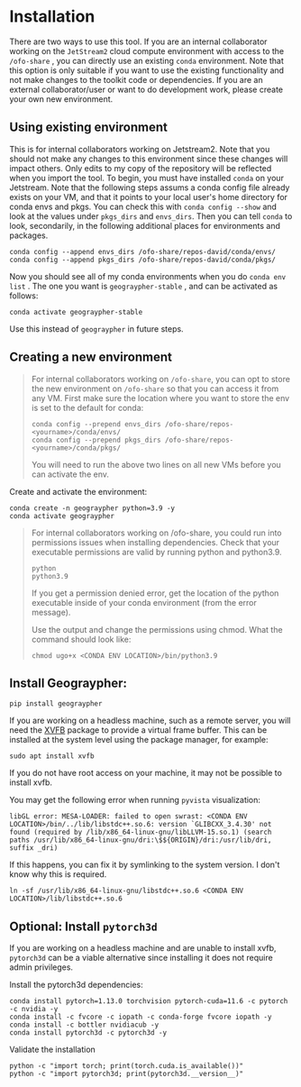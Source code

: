 # Installation

There are two ways to use this tool. If you are an internal collaborator working on the `JetStream2` cloud compute environment with access to the `/ofo-share` , you can directly use an existing `conda` environment. Note that this option is only suitable if you want to use the existing functionality and not make changes to the toolkit code or dependencies. If you are an external collaborator/user or want to do development work, please create your own new environment.

## Using existing environment

This is for internal collaborators working on Jetstream2. Note that you should not make any changes to this environment since these changes will impact others. Only edits to my copy of the repository will be reflected when you import the tool. To begin, you must have installed `conda` on your Jetstream. Note that the following steps assums a conda config file already exists on your VM, and that it points to your local user's home directory for conda envs and pkgs. You can check this with `conda config --show` and look at the values under `pkgs_dirs` and `envs_dirs`. Then you can tell `conda` to look, secondarily, in the following additional places for environments and packages.

```
conda config --append envs_dirs /ofo-share/repos-david/conda/envs/
conda config --append pkgs_dirs /ofo-share/repos-david/conda/pkgs/
```

Now you should see all of my conda environments when you do `conda env list` . The one you want is `geograypher-stable` , and can be activated as follows:

```
conda activate geograypher-stable
```

Use this instead of `geograypher` in future steps.

## Creating a new environment

> For internal collaborators working on `/ofo-share`, you can opt to store the new environment on `/ofo-share` so that you can access it from any VM. First make sure the location where you want to store the env is set to the default for conda:
>
> ```
> conda config --prepend envs_dirs /ofo-share/repos-<yourname>/conda/envs/
> conda config --prepend pkgs_dirs /ofo-share/repos-<yourname>/conda/pkgs/
> ```
>
> You will need to run the above two lines on all new VMs before you can activate the env.

Create and activate the environment:

```
conda create -n geograypher python=3.9 -y
conda activate geograypher
```

> For internal collaborators working on /ofo-share, you could run into permissions issues when installing dependencies. Check that your executable permissions are valid by running python and python3.9.
>
> ```
> python
> python3.9
> ```
>
> If you get a permission denied error, get the location of the python executable inside of your conda environment (from the error message).
>
> Use the output and change the permissions using chmod. What the command should look like:
>
> ```
> chmod ugo+x <CONDA ENV LOCATION>/bin/python3.9
> ```

## Install Geograypher:
```
pip install geograypher
```

If you are working on a headless machine, such as a remote server, you will need the [XVFB](https://www.x.org/releases/X11R7.6/doc/man/man1/Xvfb.1.xhtml) package to provide a virtual frame buffer. This can be installed at the system level using the package manager, for example:
```
sudo apt install xvfb
```
If you do not have root access on your machine, it may not be possible to install xvfb.

You may get the following error when running `pyvista` visualization:

```
libGL error: MESA-LOADER: failed to open swrast: <CONDA ENV LOCATION>/bin/../lib/libstdc++.so.6: version `GLIBCXX_3.4.30' not found (required by /lib/x86_64-linux-gnu/libLLVM-15.so.1) (search paths /usr/lib/x86_64-linux-gnu/dri:\$${ORIGIN}/dri:/usr/lib/dri, suffix _dri)
```

If this happens, you can fix it by symlinking to the system version. I don't know why this is required.

```
ln -sf /usr/lib/x86_64-linux-gnu/libstdc++.so.6 <CONDA ENV LOCATION>/lib/libstdc++.so.6
```

## Optional: Install `pytorch3d`
If you are working on a headless machine and are unable to install xvfb, `pytorch3d` can be a viable alternative since installing it does not require admin privileges.

Install the pytorch3d dependencies:

```
conda install pytorch=1.13.0 torchvision pytorch-cuda=11.6 -c pytorch -c nvidia -y
conda install -c fvcore -c iopath -c conda-forge fvcore iopath -y
conda install -c bottler nvidiacub -y
conda install pytorch3d -c pytorch3d -y
```

Validate the installation

```
python -c "import torch; print(torch.cuda.is_available())"
python -c "import pytorch3d; print(pytorch3d.__version__)"
```
